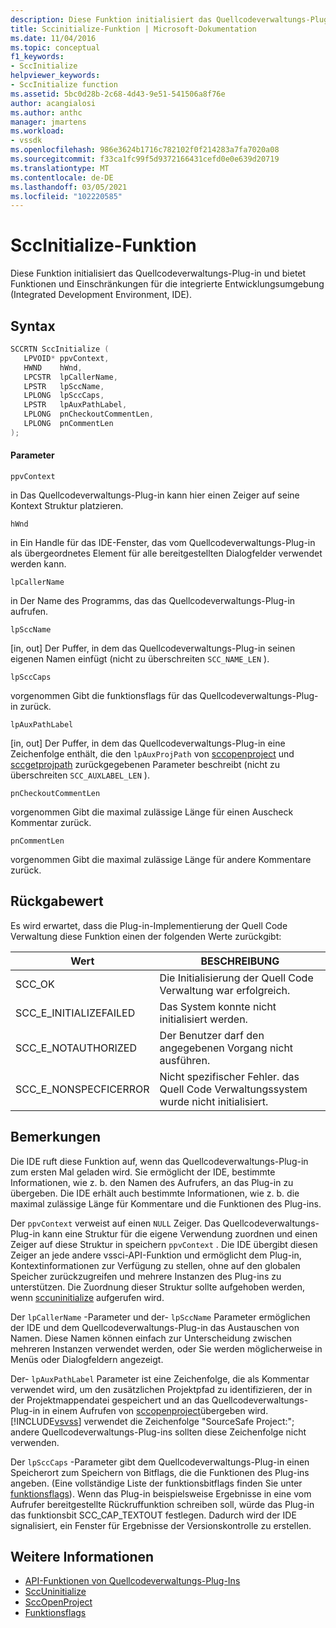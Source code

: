 ```yaml
---
description: Diese Funktion initialisiert das Quellcodeverwaltungs-Plug-in und bietet Funktionen und Einschränkungen für die integrierte Entwicklungsumgebung (Integrated Development Environment, IDE).
title: Sccinitialize-Funktion | Microsoft-Dokumentation
ms.date: 11/04/2016
ms.topic: conceptual
f1_keywords:
- SccInitialize
helpviewer_keywords:
- SccInitialize function
ms.assetid: 5bc0d28b-2c68-4d43-9e51-541506a8f76e
author: acangialosi
ms.author: anthc
manager: jmartens
ms.workload:
- vssdk
ms.openlocfilehash: 986e3624b1716c782102f0f214283a7fa7020a08
ms.sourcegitcommit: f33ca1fc99f5d9372166431cefd0e0e639d20719
ms.translationtype: MT
ms.contentlocale: de-DE
ms.lasthandoff: 03/05/2021
ms.locfileid: "102220585"
---
```

# <a name="sccinitialize-function"></a>SccInitialize-Funktion
Diese Funktion initialisiert das Quellcodeverwaltungs-Plug-in und bietet Funktionen und Einschränkungen für die integrierte Entwicklungsumgebung (Integrated Development Environment, IDE).

## <a name="syntax"></a>Syntax

```cpp
SCCRTN SccInitialize (
   LPVOID* ppvContext,
   HWND    hWnd,
   LPCSTR  lpCallerName,
   LPSTR   lpSccName,
   LPLONG  lpSccCaps,
   LPSTR   lpAuxPathLabel,
   LPLONG  pnCheckoutCommentLen,
   LPLONG  pnCommentLen
);
```

#### <a name="parameters"></a>Parameter
 `ppvContext`

in Das Quellcodeverwaltungs-Plug-in kann hier einen Zeiger auf seine Kontext Struktur platzieren.

 `hWnd`

in Ein Handle für das IDE-Fenster, das vom Quellcodeverwaltungs-Plug-in als übergeordnetes Element für alle bereitgestellten Dialogfelder verwendet werden kann.

 `lpCallerName`

in Der Name des Programms, das das Quellcodeverwaltungs-Plug-in aufrufen.

 `lpSccName`

[in, out] Der Puffer, in dem das Quellcodeverwaltungs-Plug-in seinen eigenen Namen einfügt (nicht zu überschreiten `SCC_NAME_LEN` ).

 `lpSccCaps`

vorgenommen Gibt die funktionsflags für das Quellcodeverwaltungs-Plug-in zurück.

 `lpAuxPathLabel`

[in, out] Der Puffer, in dem das Quellcodeverwaltungs-Plug-in eine Zeichenfolge enthält, die den `lpAuxProjPath` von [sccopenproject](../extensibility/sccopenproject-function.md) und [sccgetprojpath](../extensibility/sccgetprojpath-function.md) zurückgegebenen Parameter beschreibt (nicht zu überschreiten `SCC_AUXLABEL_LEN` ).

 `pnCheckoutCommentLen`

vorgenommen Gibt die maximal zulässige Länge für einen Auscheck Kommentar zurück.

 `pnCommentLen`

vorgenommen Gibt die maximal zulässige Länge für andere Kommentare zurück.

## <a name="return-value"></a>Rückgabewert
 Es wird erwartet, dass die Plug-in-Implementierung der Quell Code Verwaltung diese Funktion einen der folgenden Werte zurückgibt:

|Wert|BESCHREIBUNG|
|-----------|-----------------|
|SCC_OK|Die Initialisierung der Quell Code Verwaltung war erfolgreich.|
|SCC_E_INITIALIZEFAILED|Das System konnte nicht initialisiert werden.|
|SCC_E_NOTAUTHORIZED|Der Benutzer darf den angegebenen Vorgang nicht ausführen.|
|SCC_E_NONSPECFICERROR|Nicht spezifischer Fehler. das Quell Code Verwaltungssystem wurde nicht initialisiert.|

## <a name="remarks"></a>Bemerkungen
 Die IDE ruft diese Funktion auf, wenn das Quellcodeverwaltungs-Plug-in zum ersten Mal geladen wird. Sie ermöglicht der IDE, bestimmte Informationen, wie z. b. den Namen des Aufrufers, an das Plug-in zu übergeben. Die IDE erhält auch bestimmte Informationen, wie z. b. die maximal zulässige Länge für Kommentare und die Funktionen des Plug-ins.

 Der `ppvContext` verweist auf einen `NULL` Zeiger. Das Quellcodeverwaltungs-Plug-in kann eine Struktur für die eigene Verwendung zuordnen und einen Zeiger auf diese Struktur in speichern `ppvContext` . Die IDE übergibt diesen Zeiger an jede andere vssci-API-Funktion und ermöglicht dem Plug-in, Kontextinformationen zur Verfügung zu stellen, ohne auf den globalen Speicher zurückzugreifen und mehrere Instanzen des Plug-ins zu unterstützen. Die Zuordnung dieser Struktur sollte aufgehoben werden, wenn [sccuninitialize](../extensibility/sccuninitialize-function.md) aufgerufen wird.

 Der `lpCallerName` -Parameter und der- `lpSccName` Parameter ermöglichen der IDE und dem Quellcodeverwaltungs-Plug-in das Austauschen von Namen. Diese Namen können einfach zur Unterscheidung zwischen mehreren Instanzen verwendet werden, oder Sie werden möglicherweise in Menüs oder Dialogfeldern angezeigt.

 Der- `lpAuxPathLabel` Parameter ist eine Zeichenfolge, die als Kommentar verwendet wird, um den zusätzlichen Projektpfad zu identifizieren, der in der Projektmappendatei gespeichert und an das Quellcodeverwaltungs-Plug-in in einem Aufrufen von [sccopenproject](../extensibility/sccopenproject-function.md)übergeben wird. [!INCLUDE[vsvss](../extensibility/includes/vsvss_md.md)] verwendet die Zeichenfolge "SourceSafe Project:"; andere Quellcodeverwaltungs-Plug-ins sollten diese Zeichenfolge nicht verwenden.

 Der `lpSccCaps` -Parameter gibt dem Quellcodeverwaltungs-Plug-in einen Speicherort zum Speichern von Bitflags, die die Funktionen des Plug-ins angeben. (Eine vollständige Liste der funktionsbitflags finden Sie unter [funktionsflags](../extensibility/capability-flags.md)). Wenn das Plug-in beispielsweise Ergebnisse in eine vom Aufrufer bereitgestellte Rückruffunktion schreiben soll, würde das Plug-in das funktionsbit SCC_CAP_TEXTOUT festlegen. Dadurch wird der IDE signalisiert, ein Fenster für Ergebnisse der Versionskontrolle zu erstellen.

## <a name="see-also"></a>Weitere Informationen
- [API-Funktionen von Quellcodeverwaltungs-Plug-Ins](../extensibility/source-control-plug-in-api-functions.md)
- [SccUninitialize](../extensibility/sccuninitialize-function.md)
- [SccOpenProject](../extensibility/sccopenproject-function.md)
- [Funktionsflags](../extensibility/capability-flags.md)
